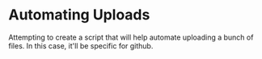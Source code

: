 # Automating Uploads
Attempting to create a script that will help automate uploading a bunch of files. In this case, it'll be specific for github.
